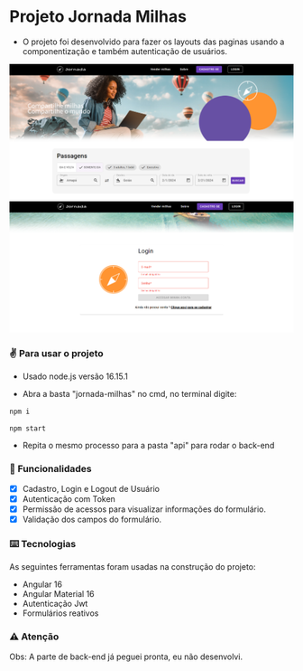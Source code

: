 # Projeto Jornada Milhas

- O projeto foi desenvolvido para fazer os layouts das paginas usando a componentização e também autenticação de usuários.

<img src="jornada-milhas/src/assets/projeto1.png"/>
<br>
<img src="jornada-milhas/src/assets/projeto2.png"/>

### ✌️ Para usar o projeto
- Usado node.js versão 16.15.1

* Abra a basta "jornada-milhas" no cmd, no terminal digite: 

~~~npm
npm i
~~~

~~~npm
npm start
~~~

* Repita o mesmo processo para a pasta "api" para rodar o back-end

### 📌 Funcionalidades

- [x] Cadastro, Login e Logout de Usuário
- [x] Autenticação com Token
- [x] Permissão de acessos para visualizar informações do formulário.
- [x] Validação dos campos do formulário.

### ⌨️ Tecnologias

As seguintes ferramentas foram usadas na construção do projeto:

- Angular 16
- Angular Material 16
- Autenticação Jwt
- Formulários reativos

### ⚠️ Atenção
Obs: A parte de back-end já peguei pronta, eu não desenvolvi.
